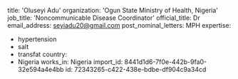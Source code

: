 title: 'Oluseyi Adu'
organization: 'Ogun State Ministry of Health, Nigeria'
job_title: 'Noncommunicable Disease Coordinator'
official_title: Dr
email_address: seyiadu20@gmail.com
post_nominal_letters: MPH
expertise:
  - hypertension
  - salt
  - transfat
country:
  - Nigeria
works_in: Nigeria
import_id: 8441d1d6-7f0e-442b-9fa0-32e594a4e4bb
id: 72343265-c422-438e-bdbe-df904c9a34cd
